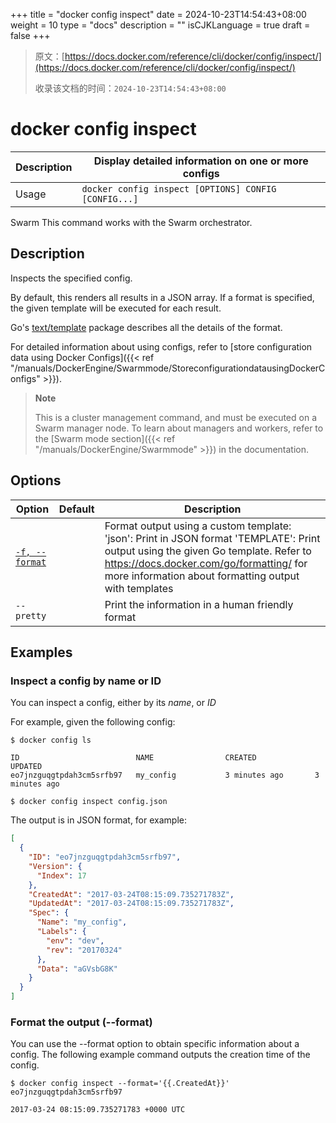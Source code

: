 +++
title = "docker config inspect"
date = 2024-10-23T14:54:43+08:00
weight = 10
type = "docs"
description = ""
isCJKLanguage = true
draft = false
+++

> 原文：[https://docs.docker.com/reference/cli/docker/config/inspect/](https://docs.docker.com/reference/cli/docker/config/inspect/)
>
> 收录该文档的时间：`2024-10-23T14:54:43+08:00`

# docker config inspect

| Description | Display detailed information on one or more configs  |
| :---------- | ---------------------------------------------------- |
| Usage       | `docker config inspect [OPTIONS] CONFIG [CONFIG...]` |

Swarm This command works with the Swarm orchestrator.

## Description

Inspects the specified config.

By default, this renders all results in a JSON array. If a format is specified, the given template will be executed for each result.

Go's [text/template](https://pkg.go.dev/text/template) package describes all the details of the format.

For detailed information about using configs, refer to [store configuration data using Docker Configs]({{< ref "/manuals/DockerEngine/Swarmmode/StoreconfigurationdatausingDockerConfigs" >}}).

> **Note**
>
> This is a cluster management command, and must be executed on a Swarm manager node. To learn about managers and workers, refer to the [Swarm mode section]({{< ref "/manuals/DockerEngine/Swarmmode" >}}) in the documentation.

## Options

| Option                                                       | Default | Description                                                  |
| ------------------------------------------------------------ | ------- | ------------------------------------------------------------ |
| [`-f, --format`](https://docs.docker.com/reference/cli/docker/config/inspect/#format) |         | Format output using a custom template: 'json': Print in JSON format 'TEMPLATE': Print output using the given Go template. Refer to https://docs.docker.com/go/formatting/ for more information about formatting output with templates |
| `--pretty`                                                   |         | Print the information in a human friendly format             |

## Examples

### Inspect a config by name or ID

You can inspect a config, either by its *name*, or *ID*

For example, given the following config:



```console
$ docker config ls

ID                          NAME                CREATED             UPDATED
eo7jnzguqgtpdah3cm5srfb97   my_config           3 minutes ago       3 minutes ago
```



```console
$ docker config inspect config.json
```

The output is in JSON format, for example:



```json
[
  {
    "ID": "eo7jnzguqgtpdah3cm5srfb97",
    "Version": {
      "Index": 17
    },
    "CreatedAt": "2017-03-24T08:15:09.735271783Z",
    "UpdatedAt": "2017-03-24T08:15:09.735271783Z",
    "Spec": {
      "Name": "my_config",
      "Labels": {
        "env": "dev",
        "rev": "20170324"
      },
      "Data": "aGVsbG8K"
    }
  }
]
```

### Format the output (--format)

You can use the --format option to obtain specific information about a config. The following example command outputs the creation time of the config.



```console
$ docker config inspect --format='{{.CreatedAt}}' eo7jnzguqgtpdah3cm5srfb97

2017-03-24 08:15:09.735271783 +0000 UTC
```
